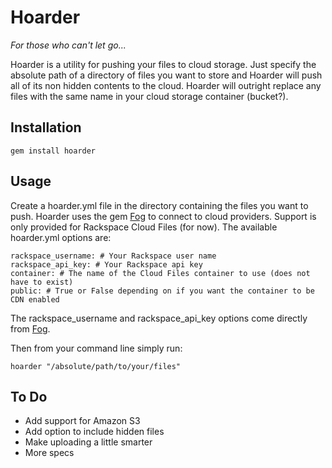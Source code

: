 # Hoarder

_For those who can't let go..._

Hoarder is a utility for pushing your files to cloud storage. Just specify the absolute path of a directory of files you want to store and Hoarder will push all of its non hidden contents to the cloud. Hoarder will outright replace any files with the same name in your cloud storage container (bucket?).

## Installation

    gem install hoarder

## Usage

Create a hoarder.yml file in the directory containing the files you want to push. Hoarder uses the gem [Fog](http://fog.io) to connect to cloud providers. Support is only provided for Rackspace Cloud Files (for now). The available hoarder.yml options are:

    rackspace_username: # Your Rackspace user name
    rackspace_api_key: # Your Rackspace api key
    container: # The name of the Cloud Files container to use (does not have to exist)
    public: # True or False depending on if you want the container to be CDN enabled

The rackspace_username and rackspace_api_key options come directly from [Fog](http://fog.io).

Then from your command line simply run:

    hoarder "/absolute/path/to/your/files"

## To Do

* Add support for Amazon S3
* Add option to include hidden files
* Make uploading a little smarter
* More specs